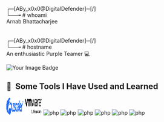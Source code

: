 ┌─[ABy_x0x0@DigitalDefender]─[/] \
└──╼ # whoami \
Arnab Bhattacharjee \
\
\
┌─[ABy_x0x0@DigitalDefender]─[/]\
└──╼ # hostname\
An enthusiastic Purple Teamer 💻

<img src="https://tryhackme-badges.s3.amazonaws.com/Meberry20.png" alt="Your Image Badge" />

<h2> 🚀 &nbsp;Some Tools I Have Used and Learned</h2>
<p align="left">
<img src="https://github.com/actions/starter-workflows/blob/main/icons/zscaler.svg" alt="vscode" width="45" height="45"/>
<img src="https://github.com/cncf/landscape/blob/master/hosted_logos/vmware.svg" alt="bash" width="45" height="45"/>
<img src="https://www.vectorlogo.zone/logos/symantec/symantec-ar21.svg" alt="php" width="45" height="45"/>
<img src="https://www.vectorlogo.zone/logos/splunk/splunk-ar21.svg" alt="php" width="45" height="45"/>
<img src="" alt="php" width="45" height="45"/>
<img src="" alt="php" width="45" height="45"/>
<img src="" alt="php" width="45" height="45"/>
<img src="" alt="php" width="45" height="45"/>
</p>
